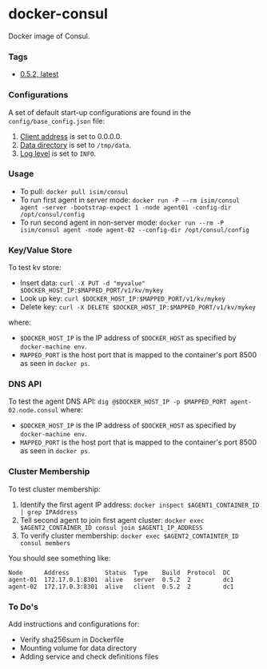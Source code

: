 # docker-consul

Docker image of Consul.

### Tags

* [0.5.2, latest](https://github.com/ihcsim/docker-consul/tree/0.5.2)

### Configurations

A set of default start-up configurations are found in the `config/base_config.json` file:

1. [Client address](https://www.consul.io/docs/agent/options.html#_client) is set to 0.0.0.0.
2. [Data directory](https://www.consul.io/docs/agent/options.html#_data_dir) is set to `/tmp/data`.
3. [Log level](https://www.consul.io/docs/agent/options.html#_log_level) is set to `INFO`. 

### Usage

* To pull: `docker pull isim/consul`
* To run first agent in server mode: `docker run -P --rm isim/consul agent -server -bootstrap-expect 1 -node agent01 -config-dir /opt/consul/config`
* To run second agent in non-server mode: `docker run --rm -P isim/consul agent -node agent-02 --config-dir /opt/consul/config`


### Key/Value Store

To test kv store:
  * Insert data: `curl -X PUT -d "myvalue" $DOCKER_HOST_IP:$MAPPED_PORT/v1/kv/mykey`
  * Look up key: `curl $DOCKER_HOST_IP:$MAPPED_PORT/v1/kv/mykey`
  * Delete key: `curl -X DELETE $DOCKER_HOST_IP:$MAPPED_PORT/v1/kv/mykey`

where:
* `$DOCKER_HOST_IP` is the IP address of `$DOCKER_HOST` as specified by `docker-machine env`.
* `MAPPED_PORT` is the host port that is mapped to the container's port 8500 as seen in `docker ps`.


### DNS API

To test the agent DNS API: `dig @$DOCKER_HOST_IP -p $MAPPED_PORT agent-02.node.consul`
where:
* `$DOCKER_HOST_IP` is the IP address of `$DOCKER_HOST` as specified by `docker-machine env`.
* `MAPPED_PORT` is the host port that is mapped to the container's port 8500 as seen in `docker ps`.

### Cluster Membership

To test cluster membership:
  1. Identify the first agent IP address: `docker inspect $AGENT1_CONTAINER_ID | grep IPAddress`
  2. Tell second agent to join first agent cluster: `docker exec $AGENT2_CONTAINER_ID consul join $AGENT1_IP_ADDRESS`
  3. To verify cluster membership: `docker exec $AGENT2_CONTAINTER_ID consul members`

You should see something like:

```
Node      Address          Status  Type    Build  Protocol  DC
agent-01  172.17.0.1:8301  alive   server  0.5.2  2         dc1
agent-02  172.17.0.3:8301  alive   client  0.5.2  2         dc1
```

### To Do's

Add instructions and configurations for:

* Verify sha256sum in Dockerfile
* Mounting volume for data directory
* Adding service and check definitions files
